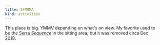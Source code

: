 ```yaml
---
title: SFMOMA
kind: activities
---
```

This place is big. YMMV depending on what's on view. My favorite used to be the [Serra _Sequence_](https://www.sfmoma.org/watch/installation-richard-serras-sculpture-sequence/) in the sitting area, but it was removed circa Dec 2018.
